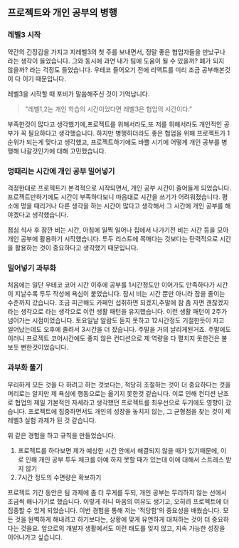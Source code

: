 ## 프로젝트와 개인 공부의 병행

### 레벨3 시작

약간의 긴장감을 가지고 지레벨3의 첫 주를 보내면서, 정말 좋은 협업자들을 만났구나 라는 생각이 들었습니다. 그와 동시에 과연 내가 팀에 도움이 될 수 있을까? 폐가 되지 않을까? 라는 걱정도 들었습니다. 우테코 들어오기 전에 리액트를 미리 조금 공부해본것이 다 이기 때문입니다.

레벨3을 시작할 때 포비가 말씀해주신 것이 기억납니다.

> "레벨1,2는 개인 학습의 시간이었다면 레벨3은 협업의 시간이다."

부족한것이 많다고 생각했기에,프로젝트를 위해서라도,또 저를 위해서라도 개인적인 공부가 꼭 필요하다고 생각했습니다. 하지만 병행하더라도 좋은 협업을 위해 프로젝트가 1순위가 되는게 맞다고 생각했고, 프로젝트하기에도 바쁠 시기에 어떻게 개인 공부를 병행해 나갈것인가에 대해 고민했습니다.

### 멍때리는 시간에 개인 공부 밀어넣기

걱정한대로 프로젝트가 본격적으로 시작되면서, 개인 공부 시간이 줄어들게 되었습니다. 프로젝트만하기에도 시간이 부족하다보니 마음대로 시간을 쓰기가 어려워졌습니다. 평소에 멍을 때리거나 다른 생각을 하는 시간이 많다고 생각해서 그 시간에 개인 공부를 해야겠다고 생각했습니다.

점심 식사 후 잠깐 비는 시간, 아침에 일찍 일어나 집에서 나가기전 비는 시간 등을 모아 개인 공부에 활용하기 시작했습니다. 투두 리스트에 목매다는 것보다는 탄력적으로 시간을 활용하는 것이 중요하다고 생각했기 때문입니다.

### 밀어넣기 과부화

처음에는 일단 우테코 코어 시간 이후에 공부를 1시간정도만 이어가도 만족하다가 시간이 지날수록 투두 작성에 욕심이 붙었습니다. 잠시 비는 시간 뿐만 아니라 잠을 줄이는 수준까지 갔습니다. 조금 피곤해도 카페인 섭취하면 되겠지,주말에 잠 좀 자면 괜찮겠지라는 생각으로 라는 생각으로 이런 생활 패턴을 유지했습니다. 이런 생활 패턴이 2주가 넘어가는 시점이었습니다. 토요일날 알람도 듣지 못하고 12시간정도 기절한듯이 자고 일어났는데도 오후에 졸려서 3시간을 더 잤습니다. 주말을 거의 날리게된거죠. 주말에도 이러니 프로젝트 코어시간에도 좋지 않은 컨디션으로 제 역량을 다 펼치지 못한건은 불보듯 뻔한것이었습니다.

### 과부화 풀기

무리하게 모든 것을 다 하려고 하는 것보다는, 적당히 조절하는 것이 더 중요하다는 것을 머리로는 알지만 제 욕심에 행동으로는 옮기지 못한것 같습니다. 이로 인해 컨디션 난조로 협업의 제일 기본적인 자세라고 생각했던 프로젝트를 최우선으로 두기에도 영향이 갔습니다.
프로젝트에 집중하면서도 개인의 성장을 놓치지 않는, 그 균형점을 찾는 것이 제 레벨3 실험 과제가 된 것 같습니다.

위 같은 경험을 하고 규칙을 만들었습니다.

1. 프로젝트를 하다보면 제가 예상한 시간 안에서 해결되지 않을 때가 있기때문에, 이로 인해 개인 공부 투두 체크를 아예 하지 못할 때가 있는데 이에 대해서 스트레스 받지 않기
2. 7시간 정도의 수면량은 확보하기

프로젝트 기간 동안은 팀 과제에 좀 더 무게를 두되, 개인 공부는 무리하지 않는 선에서 조금씩 해나가기로 했습니다. 이렇게 하니 마음의 여유도 생기고, 오히려 프로젝트에 더 집중할 수 있게 되었습니다.
이번 경험을 통해 저는 '적당함'의 중요성을 배웠습니다. 모든 것을 완벽하게 해내려고 하기보다는, 상황에 맞게 유연하게 대처하는 것이 더 중요하다는 것을요. 앞으로의 개발자 생활에서도 이런 태도를 잊지 않고, 지속 가능한 성장을 이어나가고 싶습니다.
